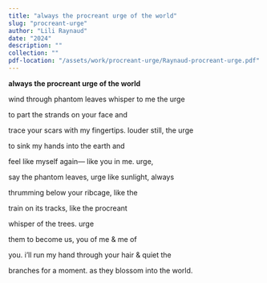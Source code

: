 ```yaml
---
title: "always the procreant urge of the world"
slug: "procreant-urge"
author: "Lili Raynaud"
date: "2024"
description: ""
collection: ""
pdf-location: "/assets/work/procreant-urge/Raynaud-procreant-urge.pdf"
---
```


**always the procreant urge of the world**

wind through phantom leaves whisper to me the urge

to part the strands on your face and

trace your scars with my fingertips. louder still, the urge

to sink my hands into the earth and

feel like myself again— like you in me. urge,

say the phantom leaves, urge like sunlight, always

thrumming below your ribcage, like the

train on its tracks, like the procreant

whisper of the trees. urge

them to become us, you of me & me of

you. i’ll run my hand through your hair & quiet the

branches for a moment. as they blossom into the world.
